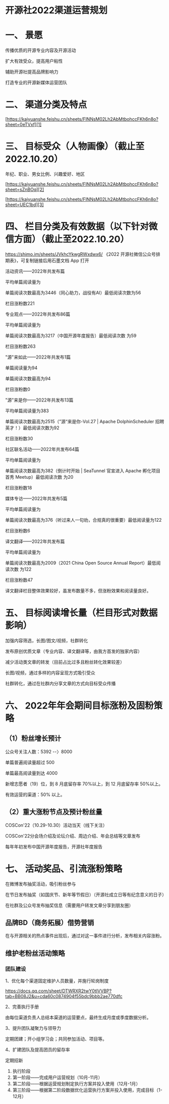 # 开源社2022渠道运营规划

# 一、 景愿

传播优质的开源专业内容及开源活动

扩大有效受众，提高用户粘性

辅助开源社提高品牌影响力

打造专业的开源新媒体运营团队

# 二、 渠道分类及特点

[https://kaiyuanshe.feishu.cn/sheets/FlNNsM02Lh2AbMtbohccFKh6n8o?sheet=0eTVxf][1]

# 三、 目标受众（人物画像）（截止至2022.10.20）

年纪、职业、男女比例、兴趣爱好、地区

[https://kaiyuanshe.feishu.cn/sheets/FlNNsM02Lh2AbMtbohccFKh6n8o?sheet=sZnBOq][2]

[https://kaiyuanshe.feishu.cn/sheets/FlNNsM02Lh2AbMtbohccFKh6n8o?sheet=UEC1bd][3]

# 四、 栏目分类及有效数据（以下针对微信方面）（截止至2022.10.20）

https://shimo.im/sheets/JVkhcYkwgRWxdwx6/ 《2022 开源社微信公众号排期表》，可复制链接后用石墨文档 App 打开

活动资讯——2022年共发布篇

平均单篇阅读量为

单篇阅读次数最高为3446（同心助力，战役有AI）最低阅读次数为56

栏目涨粉数221

专业观点——2022年共发布86篇

平均单篇阅读量为

单篇阅读次数最高为3217（中国开源年度报告）最低阅读次数 为59

栏目涨粉数263

"源"来如此——2022年共发布1篇

单篇阅读量为94

单篇阅读次数最高为94

栏目涨粉数0

"源"来是你——2022年共发布13篇

平均单篇阅读量为383

单篇阅读次数最高为2515（”源“来是你-Vol.27 | Apache DolphinScheduler 招聘英才！）最低阅读次数为92

栏目涨粉数30

社区联名活动——2022年共发布64篇

平均单篇阅读量为

单篇阅读次数最高为382（倒计时开始 | SeaTunnel 官宣进入 Apache 孵化项目首秀 Meetup）最低阅读次数 为20

栏目涨粉数18

媒体专访——2022年共发布5篇

平均单篇阅读量为

单篇阅读次数最高为376（听过来人一句劝，合规真的很重要）最低阅读量为122

栏目涨粉数6

译文翻译——2022年共发布篇

平均单篇阅读量为

单篇阅读次数最高为2009（2021 China Open Source Annual Report）最低阅读次数 为122

栏目涨粉数47

译文翻译栏目整体效果较好，虽发布数量不多，但涨粉效果和阅读量良好。

# 五、 目标阅读增长量（栏目形式对数据影响）

加强内容筛选，长图/图文/视频，社群转化

发布原创优质文章（专业内容、译文翻译等，由我方首发的独家内容）

减少活动类文章的转发（目前占比过多且粉丝转化效果较差）

长图/视频，通过多样的内容呈现方式吸引受众

社群转化，通过在社群内分享文章的方式向目标受众传播

# 六、 2022年年会期间目标涨粉及固粉策略

## （1）粉丝增长预计

公众号关注人数：5392 --〉8000

单篇普遍阅读量超过 500

单篇最高阅读量到达 4000

新增志愿者（19）位，到 8 月底留存率 70%以上，到 12 月底留存率 50%以上。

有效运营的渠道：50% 以上。

## （2）重大涨粉节点及预计粉丝量

COSCon'22（10.29-10.30）活动当天（线下关注）

COSCon'22分会场介绍及论坛介绍、周边介绍、年会总结等文章发布

每年年初发布中国开源年度报告，开源社年度报告

# 七、 活动奖品、引流涨粉策略

在微博发布抽奖活动，吸引粉丝参与

在节日发布抽奖（如国庆节、新年等节假日）（开源社成立日等有纪念意义的日子）

在社群及公众号发布抽奖信息（需要用户转发文章分享到朋友圈）

## 品牌BD（商务拓展）借势营销

在与开源相关的热点事件出现后，通过对这一事件进行分析，发布相关内容涨粉。

## 维护老粉丝活动策略

### 团队建设

1、优化每个渠道固定维护人员数量，并施行轮岗制度

https://docs.qq.com/sheet/DTWRXR2twY0tIVVBP?tab=BB08J2&u=cda60c0874904f55bdc9bbb2ae770dfc

2、完善执行手册

由每位渠道负责人总结本渠道的运营要点，最终生成月度或季度数据分析。

3、提升团队凝聚力与领导力

定期团建；开小组学习会；共同参加活动、项目等。

4、扩建团队及提高团员的留存率

定期招新

1.  执行阶段
2.  第一阶段——完成用户运营规划（10月-11月）
3.  第二阶段——根据运营规划制定执行方案并投入使用（12月-1月）
4.  第三阶段——根据第二阶段数据优化运营执行方案并投入使用，完成目标（1\-12月）

[1]: https://kaiyuanshe.feishu.cn/sheets/FlNNsM02Lh2AbMtbohccFKh6n8o?sheet=0eTVxf
[2]: https://kaiyuanshe.feishu.cn/sheets/FlNNsM02Lh2AbMtbohccFKh6n8o?sheet=sZnBOq
[3]: https://kaiyuanshe.feishu.cn/sheets/FlNNsM02Lh2AbMtbohccFKh6n8o?sheet=UEC1bd